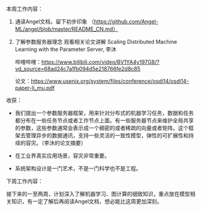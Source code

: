 本周工作内容：

1. 通读Angel文档，留下初步印象
   （https://github.com/Angel-ML/angel/blob/master/README_CN.md）
2. 了解参数服务器理念 
   观看相关论文讲解 Scaling Distributed Machine Learning with the Parameter Server, 李沐
   
   哔哩哔哩：https://www.bilibili.com/video/BV1YA4y197G8/?vd_source=68ad24c7a1fb094d5e218766fe2d8c85
   
   论文：https://www.usenix.org/system/files/conference/osdi14/osdi14-paper-li_mu.pdf


收获：

* 我们提出一个参数服务器框架，用来针对分布式的机器学习任务，数据和任务都分布在一些任务节点或者工作节点上面。有一些服务器节点来维护全局共享的参数，这些参数通常会表示成一个稠密的或者稀疏的向量或者矩阵。这个框架去管理异步的数据通讯，支持一些灵活的一致性模型，弹性的可扩展性和持续的容灾。（李沐的论文摘要）

* 在工业界真实应用场景，容灾非常重要。

* 系统架构设计是一门艺术，不是一门科学也不是工程。



下周工作内容：

接下来的一至两周，计划深入了解机器学习、图计算的细致知识，重点放在模型相关知识，有一定了解后再阅读Angel文档，想必能比这周更加深刻。
